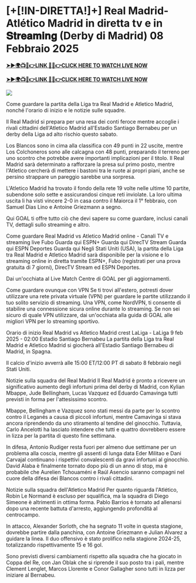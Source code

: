 # [+[!IN-DIRETTA!]+] Real Madrid-Atlético Madrid in diretta tv e in 𝐒𝐭𝐫𝐞𝐚𝐦𝐢𝐧𝐠 (Derby di Madrid) 08 Febbraio 2025


**[➤►🌍📺📱👉LINK 🔴✅👉CLICK HERE TO WATCH LIVE NOW](http://ultravibetv.com/soccer-pm-zit/?v=Jr+Git)**

**[➤►🌍📺📱👉LINK 🔴✅👉CLICK HERE TO WATCH LIVE NOW](http://ultravibetv.com/soccer-pm-zit/?v=Jr+Git)**

[![](https://blogger.googleusercontent.com/img/b/R29vZ2xl/AVvXsEgw86QcRTQHa_0UF_R0Ce_BfmEP5mTpVruRVIlWCPMMqp8oWxkzZavuKovDSK7oHt7t7csMbgy3jKUoCHU7kED_YXGoogHBc3NxSi3Jurev7bBa3b51d-V1n3mFx857KlyS0FiziJpcUdJgJFovmDw3IASQPNDjw8eVi3p9JbVffFfUQEfkj3-qYllz/s686/soccer.gif)](http://ultravibetv.com/soccer-pm-zit/?v=Jr+Git)

Come guardare la partita della Liga tra Real Madrid e Atletico Madrid, nonché l'orario di inizio e le notizie sulle squadre.

Il Real Madrid si prepara per una resa dei conti feroce mentre accoglie i rivali cittadini dell'Atletico Madrid all'Estadio Santiago Bernabeu per un derby della Liga ad alto rischio questo sabato.

Los Blancos sono in cima alla classifica con 49 punti in 22 uscite, mentre Los Colchoneros sono alle calcagna con 48 punti, preparando il terreno per uno scontro che potrebbe avere importanti implicazioni per il titolo. Il Real Madrid sarà determinato a rafforzare la presa sul primo posto, mentre l'Atletico cercherà di mettere i bastoni tra le ruote ai propri piani, anche se persino strappare un pareggio sarebbe una sorpresa.

L'Atletico Madrid ha trovato il fondo della rete 19 volte nelle ultime 10 partite, subendone solo sette e assicurandosi cinque reti inviolate. La loro ultima uscita li ha visti vincere 2-0 in casa contro il Maiorca il 1° febbraio, con Samuel Dias Lino e Antoine Griezmann a segno.

Qui GOAL ti offre tutto ciò che devi sapere su come guardare, inclusi canali TV, dettagli sullo streaming e altro.

Come guardare Real Madrid vs Atletico Madrid online - Canali TV e streaming live
Fubo Guarda qui
ESPN+ Guarda qui
DirecTV Stream Guarda qui
ESPN Deportes Guarda qui
Negli Stati Uniti (USA), la partita della Liga tra Real Madrid e Atletico Madrid sarà disponibile per la visione e lo streaming online in diretta tramite ESPN+, Fubo (registrati per una prova gratuita di 7 giorni), DirecTV Stream ed ESPN Deportes.

Dai un'occhiata al Live Match Centre di GOAL per gli aggiornamenti.

Come guardare ovunque con VPN
Se ti trovi all'estero, potresti dover utilizzare una rete privata virtuale (VPN) per guardare le partite utilizzando il tuo solito servizio di streaming. Una VPN, come NordVPN, ti consente di stabilire una connessione sicura online durante lo streaming. Se non sei sicuro di quale VPN utilizzare, dai un'occhiata alla guida di GOAL alle migliori VPN per lo streaming sportivo.

Orario di inizio Real Madrid vs Atletico Madrid
crest
LaLiga - LaLiga
9 feb 2025 - 02:00
Estadio Santiago Bernabeu
La partita della Liga tra Real Madrid e Atletico Madrid si giocherà all'Estadio Santiago Bernabeu di Madrid, in Spagna.

Il calcio d'inizio avverrà alle 15:00 ET/12:00 PT di sabato 8 febbraio negli Stati Uniti.

Notizie sulla squadra del Real Madrid
Il Real Madrid è pronto a ricevere un significativo aumento degli infortuni prima del derby di Madrid, con Kylian Mbappe, Jude Bellingham, Lucas Vazquez ed Eduardo Camavinga tutti previsti in forma per l'attesissimo scontro.

Mbappe, Bellingham e Vazquez sono stati messi da parte per lo scontro contro il Leganés a causa di piccoli infortuni, mentre Camavinga si stava ancora riprendendo da uno stiramento al tendine del ginocchio. Tuttavia, Carlo Ancelotti ha lasciato intendere che tutti e quattro dovrebbero essere in lizza per la partita di questo fine settimana.

In difesa, Antonio Rudiger resta fuori per almeno due settimane per un problema alla coscia, mentre gli assenti di lunga data Eder Militao e Dani Carvajal continuano i rispettivi convalescenti da gravi infortuni al ginocchio. David Alaba è finalmente tornato dopo più di un anno di stop, ma è probabile che Aurelien Tchouaméni e Raúl Asencio saranno compagni nel cuore della difesa dei Blancos contro i rivali cittadini.

Notizie sulla squadra dell'Atletico Madrid
Per quanto riguarda l'Atlético, Robin Le Normand è escluso per squalifica, ma la squadra di Diego Simeone è altrimenti in ottima forma. Pablo Barrios è tornato ad allenarsi dopo una recente battuta d'arresto, aggiungendo profondità al centrocampo.

In attacco, Alexander Sorloth, che ha segnato 11 volte in questa stagione, dovrebbe partire dalla panchina, con Antoine Griezmann e Julian Alvarez a guidare la linea. Il duo offensivo è stato prolifico nella stagione 2024-25, totalizzando rispettivamente 15 e 16 gol.

Sono previsti diversi cambiamenti rispetto alla squadra che ha giocato in Coppa del Re, con Jan Oblak che si riprende il suo posto tra i pali, mentre Clement Lenglet, Marcos Llorente e Conor Gallagher sono tutti in lizza per iniziare al Bernabeu.
